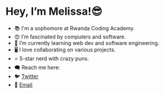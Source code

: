 # Hey, I’m Melissa!😎
- 📚 I'm a sophomore at Rwanda Coding Academy.
- 😍 I’m fascinated by computers and software. 
- 🌱 I’m currently learning web dev and software engineering.
- 🖥  I love collaborating on various projects. 
- ⭐ 5-star nerd with crazy puns.
- 🗨️ Reach me here: 
- 🐦 [Twitter](https://twitter.com/123tweetmelissa)
- 📨 [Email](mailto:kabalisamelissa2@gmail.com)
<!--- [Twitter](https://twitter.com/123tweetmelissa) --->

<!---
melistar/melistar is a ✨ special ✨ repository because its `README.md` (this file) appears on your GitHub profile.
You can click the Preview link to take a look at your changes.
---> 

